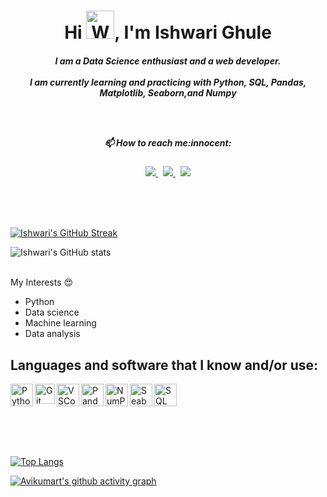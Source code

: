<p>
  <h1 align="center">Hi <img src="https://raw.githubusercontent.com/nixin72/nixin72/master/wave.gif" 
         alt="Waving hand animated gif"
         height="45"
         width="45" />, I'm Ishwari Ghule</h1>
<h5 align="center">
</p>


<p align="center"></p>
<p align='center'>  
  I am a <b>Data Science enthusiast and a web developer.</b><br><br>  
  I am currently learning and practicing with <b>Python</b>, <b>SQL</b>, <b>Pandas</b>, <b>Matplotlib</b>, <b>Seaborn</b>,and <b>Numpy</b>
</p>

</br></br>
<p>📫 How to reach me:innocent:</p></h5>

<p align='center'>
 
  <a href="ishwarighule01@gmail.com">
  <img src="https://img.shields.io/badge/Gmail-D14836?style=for-the-badge&logo=gmail&logoColor=white">
  </a>&nbsp
  
  <a href="https://www.linkedin.com/in/ishwari-g-b592371b8/">
  <img src="https://img.shields.io/badge/LinkedIn-0077B5?style=for-the-badge&logo=linkedin&logoColor=white">
  </a>&nbsp
  
  <a href="https://twitter.com/ishwari03/">
    <img src="https://img.shields.io/badge/Twitter-1DA1F2?style=for-the-badge&logo=twitter&logoColor=white">
  </a>
  
</p>


</br>
</br></br>


[![Ishwari's GitHub Streak](http://github-readme-streak-stats.herokuapp.com?user=ishwarighule&theme=dark)](https://git.io/streak-stats)


![Ishwari's GitHub stats](https://github-readme-stats.vercel.app/api?username=ishwarighule&show_icons=true&theme=radical)</br></br>


My Interests :heart_eyes:<br>

-   Python
-   Data science
-   Machine learning
-   Data analysis

## Languages and software that I know and/or use:

<img align = 'left' alt = 'Python' width='36px' src="https://user-images.githubusercontent.com/55111154/100546857-8ba9c700-3289-11eb-9627-ae469441946b.png"/>

<img align="left" alt="Git" width="32px" src= "https://user-images.githubusercontent.com/55111154/100549956-74280980-329c-11eb-8b47-62b3ea97e5ca.png"/>

<img align="left" alt="VSCode" width="36px" src= "https://user-images.githubusercontent.com/55111154/100549504-41304680-3299-11eb-811c-570aae79deba.png"/>

<img align="left" alt="Pandas" width="36px" src= "https://encrypted-tbn0.gstatic.com/images?q=tbn:ANd9GcQj7YWmxNmbuzSB7RyPFlM99xnJMAre6eEj1OhL9EYo&s"/>

<img align="left" alt="NumPy" width="36px" src= "https://user-images.githubusercontent.com/67586773/105040771-43887300-5a88-11eb-9f01-bee100b9ef22.png"/>

<img align="left" alt="Seaborn" width="36px" src= "https://upload.wikimedia.org/wikipedia/commons/thumb/a/ae/Keras_logo.svg/1024px-Keras_logo.svg.png"/>

<img align="left" alt="SQL" width="36px" src= "https://www.freeiconspng.com/thumbs/sql-server-icon-png/sql-server-icon-png-29.png"/>
</br></br></br>


<br/>
<br/>
<br/>

[![Top Langs](https://github-readme-stats.vercel.app/api/top-langs/?username=ishwarighule&theme=radical&layout=compact)](https://github.com/ishwarighule/github-readme-stats)

[![Avikumart's github activity graph](https://activity-graph.herokuapp.com/graph?username=ishwarighule&theme=rogue)](https://github.com/ishwarighule/github-readme-activity-graph)
